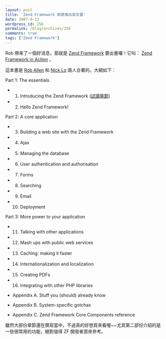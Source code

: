 ```yaml
---
layout: post
title: 'Zend Framework 即將推出英文書'
date: 2007-9-13
wordpress_id: 256
permalink: /blog/archives/256
comments: true
tags: ["Zend Framework"]
---
```


Rob 帶來了一個好消息，那就是 [Zend Framework](http://framework.zend.com) 要出書囉！它叫： [Zend Framework in Action](http://www.manning.com/allen/) 。 

<!--more-->

這本書是 [Rob Allen](http://akrabat.com/) 和 [Nick Lo](http://www.ingredients.com.au/nick/) 兩人合著的，大綱如下：

Part 1: The essentials

* 1. Introducing the Zend Framework ([試讀章節](http://www.manning.com/allen/meap_allench1.pdf)) 
* 2. Hello Zend Framework!


Part 2: A core application

* 3. Building a web site with the Zend Framework
* 4. Ajax
* 5. Managing the database
* 6. User authentication and authorisation
* 7. Forms
* 8. Searching
* 9. Email
* 10. Deployment


Part 3: More power to your application

* 11. Talking with other applications
* 12. Mash ups with public web services
* 13. Caching: making it faster
* 14. Internationalization and localization
* 15. Creating PDFs
* 16. Integrating with other PHP libraries


* Appendix A. Stuff you (should) already know
* Appendix B. System-specific gotchas
* Appendix C. Zend Framework Core Components reference


<a href="http://www.manning.com/allen/meap_allench1.pdf"></a>雖然大部份章節還在撰寫當中，不過真的好想買來看喔~~尤其第二部份介紹的是一些很常用的功能，絕對值得 ZF 開發者買來參考。 
